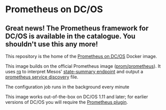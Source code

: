 # Prometheus on DC/OS

## Great news! The Prometheus framework for DC/OS is available in the catalogue. You shouldn't use this any more!

This repository is the home of the [Prometheus on DC/OS][1] Docker image. 

This image builds on the official Prometheus image ([prom/prometheus][2]). It uses [rq](https://github.com/dflemstr/rq)
to interpret Mesos' [state-summary endpoint][3] and output a [prometheus service discovery][4] file. 

The configuration job runs in the background every minute

This image works out-of-the-box on DC/OS 1.11 and later; for earlier versions of DC/OS you will require the
[Prometheus plugin][5].

[1]: https://hub.docker.com/r/philipnrmn/prometheus-on-dcos/ 
[2]: https://hub.docker.com/r/prom/prometheus
[3]: http://mesos.apache.org/documentation/latest/endpoints/master/state-summary/
[4]: https://prometheus.io/docs/prometheus/latest/configuration/configuration/#%3Cfile_sd_config%3E
[5]: https://github.com/dcos/dcos-metrics/tree/master/plugins/prometheus

